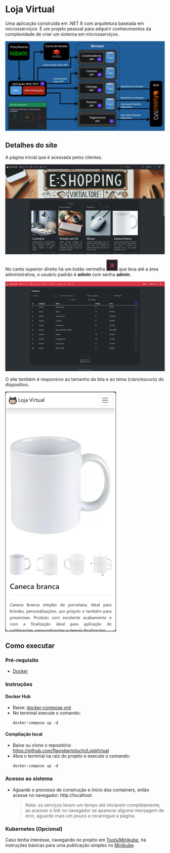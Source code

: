 # Loja Virtual

Uma aplicação construída em .NET 8 com arquitetura baseada em microsserviços.
É um projeto pessoal para adquirir conhecimentos da complexidade de criar um sistema em microsserviços.

<img src="img/arquitetura.jpg" alt="Arquitetura">

## Detalhes do site

A página inicial que é acessada pelos clientes.

<img src="img/pagina_inicial.png" alt="Página Inicial">

No canto superior direito há um botão vermelho <span><img src="img/botao_administracao.png" width="35" height="35" alt="Botão Administracao"></span> que leva até a área administrativa, o usuário padrão é **admin** com senha **admin**.

<img src="img/administracao.png" alt="Administração">

O site também é responsivo ao tamanho da tela e ao tema (claro/escuro) do dispositivo.

<img src="img/movel_claro.png" width="350" alt="Dispositivo Móvel Tema Claro">

## Como executar

### Pré-requisito

- [Docker](https://docs.docker.com/get-docker/)

### Instruções

#### Docker Hub

- Baixe: [docker-compose.yml](https://github.com/flaviobertoluchi/LojaVirtual/releases/latest/download/docker-compose.yml)
- No terminal execute o comando:
  ```
  docker-compose up -d
  ```

#### Compilação local

- Baixe ou clone o repositório https://github.com/flaviobertoluchi/LojaVirtual
- Abra o terminal na raiz do projeto e execute o comando:
  ```
  docker-compose up -d
  ```

### Acesso ao sistema

- Aguarde o processo de construção e início dos containers, então acesse no navegador: http://localhost
  > Nota: os serviços levam um tempo até iniciarem completamente, ao acessar o link no navegador se aparecer alguma mensagem de erro, aguarde mais um pouco e recarregue a página.

### Kubernetes (Opcional)

Caso tenha interesse, navegando no projeto em [Tools/Minikube](https://github.com/flaviobertoluchi/LojaVirtual/tree/master/Tools/Minikube), há instruções básicas para uma publicação simples no [Minikube](https://minikube.sigs.k8s.io/docs/start/).
